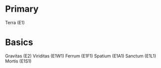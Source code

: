 # Primary
Terra (E1)
# Basics
Gravitas (E2)
Viriditas (E1W1)
Ferrum (E1F1)
Spatium (E1A1)
Sanctum (E1L1)
Mortis (E1S1)
